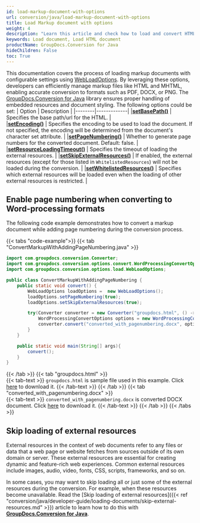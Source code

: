 ```yaml
---
id: load-markup-document-with-options
url: conversion/java/load-markup-document-with-options
title: Load Markup document with options
weight: 4
description: "Learn this article and check how to load and convert HTML documents with advanced options using GroupDocs.Conversion for Java API."
keywords: Load document, Load HTML document
productName: GroupDocs.Conversion for Java
hideChildren: False
toc: True
---
```

This documentation covers the process of loading markup documents with configurable settings using [WebLoadOptions](https://reference.groupdocs.com/conversion/java/com.groupdocs.conversion.options.load/webloadoptions/). By leveraging these options, developers can efficiently manage markup files like HTML and MHTML, enabling accurate conversion to formats such as PDF, DOCX, or PNG. The [GroupDocs.Conversion for Java](https://products.groupdocs.com/conversion/java/) library ensures proper handling of embedded resources and document styling. The following options could be set:
| Option | Description |
|--------|-------------|
|[**setBasePath()**](https://reference.groupdocs.com/conversion/java/com.groupdocs.conversion.options.load/webloadoptions/#getBasePath--) | Specifies the base path/url for the HTML. |  
|[**setEncoding()**](https://reference.groupdocs.com/conversion/java/com.groupdocs.conversion.options.load/webloadoptions/#getEncoding--) | Specifies the encoding to be used to load the document. If not specified, the encoding will be determined from the document's character set attribute. |
|[**setPageNumbering()**](https://reference.groupdocs.com/conversion/java/com.groupdocs.conversion.options.load/webloadoptions/#isPageNumbering--) | Whether to generate page numbers for the converted document. Default: false. |
|[**setResourceLoadingTimeout()**](https://reference.groupdocs.com/conversion/java/com.groupdocs.conversion.options.load/webloadoptions/#getResourceLoadingTimeout--) | Specifies the timeout of loading the external resources. |
|[**setSkipExternalResources()**](https://reference.groupdocs.com/conversion/java/com.groupdocs.conversion.options.load/webloadoptions/#getSkipExternalResources--) |  If enabled, the external resources (except for those listed in `WhitelistedResources`) will not be loaded during the conversion. |
|[**setWhitelistedResources()**](https://reference.groupdocs.com/conversion/java/com.groupdocs.conversion.options.load/webloadoptions/#getWhitelistedResources--) | Specifies which external resources will be loaded even when the loading of other external resources is restricted. |

## Enable page numbering when converting to Word-processing formats

The following code example demonstrates how to convert a markup document while adding page numbering during the conversion process.

{{< tabs "code-example">}}
{{< tab "ConvertMarkupWithAddingPageNumbering.java" >}}  
```java
import com.groupdocs.conversion.Converter;
import com.groupdocs.conversion.options.convert.WordProcessingConvertOptions;
import com.groupdocs.conversion.options.load.WebLoadOptions;

public class ConvertMarkupWithAddingPageNumbering {
    public static void convert() {
        WebLoadOptions loadOptions =  new WebLoadOptions();
        loadOptions.setPageNumbering(true);
        loadOptions.setSkipExternalResources(true);

        try(Converter converter = new Converter("groupdocs.html", () -> loadOptions)) {
            WordProcessingConvertOptions options = new WordProcessingConvertOptions();
            converter.convert("converted_with_pagenumbering.docx", options);
        }
    }

    public static void main(String[] args){
        convert();
    }
}
```
{{< /tab >}}
{{< tab "groupdocs.html" >}}  
{{< tab-text >}}
`groupdocs.html` is sample file used in this example. Click [here](/conversion/java/_sample_files/developer-guide/loading-documents/load-markup-document-with-options/groupdocs.html) to download it.
{{< /tab-text >}}
{{< /tab >}}
{{< tab "converted_with_pagenumbering.docx" >}}  
{{< tab-text >}}
`converted_with_pagenumbering.docx` is converted DOCX document. Click [here](/conversion/java/_sample_files/developer-guide/loading-documents/load-markup-document-with-options/converted_with_pagenumbering.docx) to download it.
{{< /tab-text >}}
{{< /tab >}}
{{< /tabs >}}

## Skip loading of external resources

External resources in the context of web documents refer to any files or data that a web page or website fetches from sources outside of its own domain or server. These external resources are essential for creating dynamic and feature-rich web experiences. Common external resources include images, audio, video, fonts, CSS, scripts, frameworks, and so on. 

In some cases, you may want to skip loading all or just some of the external resources during the conversion. For example, when these resources become unavailable. Read the [Skip loading of external resources]({{< ref "conversion/java/developer-guide/loading-documents/skip-external-resources.md" >}}) article to learn how to do this with [**GroupDocs.Conversion for Java**](https://products.groupdocs.com/conversion/java/).
